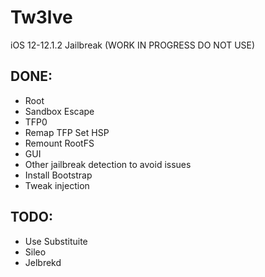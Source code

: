 # Tw3lve
iOS 12-12.1.2 Jailbreak (WORK IN PROGRESS DO NOT USE)



## DONE:
* Root     
* Sandbox Escape    
* TFP0      
* Remap TFP Set HSP      
* Remount RootFS
* GUI
* Other jailbreak detection to avoid issues
* Install Bootstrap
* Tweak injection

## TODO:
* Use Substituite
* Sileo
* Jelbrekd

